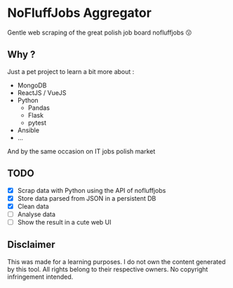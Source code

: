 # NoFluffJobs Aggregator
Gentle web scraping of the great polish job board nofluffjobs :kissing:

## Why ?
Just a pet project to learn a bit more about :
* MongoDB 
* ReactJS / VueJS
* Python
    * Pandas
    * Flask 
    * pytest
* Ansible
* ...


And by the same occasion on IT jobs polish market

## TODO
- [X] Scrap data with Python using the API of nofluffjobs
- [X] Store data parsed from JSON in a persistent DB
- [X] Clean data
- [ ] Analyse data
- [ ] Show the result in a cute web UI

## Disclaimer 
This was made for a learning purposes.
I do not own the content generated by this tool.
All rights belong to their respective owners.
No copyright infringement intended.